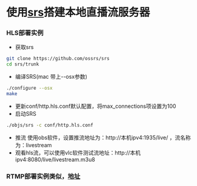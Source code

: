 # 使用[srs](https://github.com/ossrs/srs)搭建本地直播流服务器
### HLS部署实例
- 获取srs
```bash
git clone https://github.com/ossrs/srs
cd srs/trunk
```
- 编译SRS(mac 带上--osx参数)
```bash
./configure --osx
make
```
- 更新conf/http.hls.conf默认配置，将max_connections项设置为100
- 启动SRS
```bash
./objs/srs -c conf/http.hls.conf
```
- 推流
使用obs软件，设置推流地址为：http://本机ipv4:1935/live/ ，流名称为：livestream
- 观看hls流，可以使用vlc软件测试流地址：http://本机ipv4:8080/live/livestream.m3u8

### RTMP部署实例类似，[地址](https://github.com/ossrs/srs/wiki/v1_CN_SampleRTMPCluster)